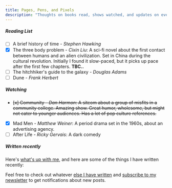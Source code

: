 ```yaml
---
title: Pages, Pens, and Pixels
description: "Thoughts on books read, shows watched, and updates on everthing else in my life"
---
```


##### Reading List

- [ ] A brief history of time *- Stephen Hawking*
- [x] The three body problem *- Cixin Liu*: A sci-fi novel about the first contact between humans and an alien civilization. Set in China during the cultural revolution. Initially I found it slow-paced, but it picks up pace after the first few chapters. **TBC..**
- [ ] The hitchhiker's guide to the galaxy *- Douglas Adams*
- [ ] Dune *- Frank Herbert*
<!-- - [ ] All the light we cannot see *- Anthony Doerr* -->
<!-- - [ ] Ichigo Ichie *- Hector Garcia and Francesc Miralles* -->
<!-- - [ ] The dark forest *- Cixin Liu*
- [ ] Death's end *- Cixin Liu* -->
<!-- - [ ] The restaurant at the end of the universe *- Douglas Adams*
- [-] Life, the universe and everything *- Douglas Adams*
- [ ] So long, and thanks for all the fish *- Douglas Adams*
- [ ] Mostly harmless *- Douglas Adams*
- [ ] And another thing... *- Eoin Colfer* -->

##### Watching 

- ~~[x] Community *- Dan Harmon*: A sitcom about a group of misfits in a community college. Amazing show. Great humor, wholesome, but might not cater to younger audiences. Has a lot of pop culture references.~~
- [x] Mad Men *- Matthew Weiner*: A period drama set in the 1960s, about an advertising agency.
- [ ] After Life *- Ricky Gervais*: A dark comedy

<!-- Yet to watch:

- [ ] The Umbrella Academy *- Steve Blackman*: A superhero show about a dysfunctional family of superheroes. The show is based on a comic book series of the same name. I am yet to complete this.
- [ ] The Witcher
- [ ] Peaky Blinders
- [ ] Shameless
- [ ] Farzi -->

##### Written recently

Here's [what's up with me](/current.html), and here are some of the things I have written recently:

<div id="substack-feed-embed"></div>
<script>
  window.SubstackFeedWidget = {
    substackUrl: "fuzzymf.substack.com",
    posts: 12,
    hidden: ["image"]
  };
</script>
<script src="https://substackapi.com/embeds/feed.js" async></script>

Feel free to check out whatever [else I have written](https://fuzzymf.substack.com) and [subscribe to my newsletter](https://fuzzymf.substack.com/subscribe) to get notifications about new posts.
